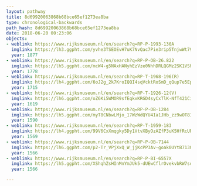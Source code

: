 ```yaml
---
layout: pathway
title: 8d69920063868b68bce65ef1273ea8ba
type: chronological-backwards
path_hash: 8d69920063868b68bce65ef1273ea8ba
date: 2018-06-20 00:23:06
objects:
- weblink: https://www.rijksmuseum.nl/en/search?q=RP-P-1993-130A
  imglink: https://lh3.ggpht.com/yvhe3TSEOEvH7uK7NvQac7Pie3rip5TnjwWt79Y2C9F3rHDhekLibbNJqmRi40keYyFb9EbGPRrvIlYbGAa3jxs5gQ=s200
  year: 1877
- weblink: https://www.rijksmuseum.nl/en/search?q=RP-P-OB-26.822
  imglink: https://lh5.ggpht.com/mcW4-g5NAxHANyhEzVze0NhhDRLQGMz2SK1VShANr4NK0iFY5AEOsQUOoMYC6gks6PEzF6LMbZ5t9K4SUfiJTVi3H8Lf=s200
  year: 1778
- weblink: https://www.rijksmuseum.nl/en/search?q=RP-T-1968-196(R)
  imglink: https://lh4.ggpht.com/6oJ2g_2k7KroIQQI4sqVcktRoSmD_qQup7e5Epp5iU7yl9yrSh2YvIsKrGCkmQt0dpl_b_oYH34Bfjgx70M7bWThhTuD=s200
  year: 1715
- weblink: https://www.rijksmuseum.nl/en/search?q=RP-T-1926-12(V)
  imglink: https://lh6.ggpht.com/oZ6Ki5WMOR9sfEqkxKRGD4syCxTlK-NfT421CizJOfXBc8XlH77fKXrr15KotYMGFEewC0bRntTcjDsDmhl_JXLIqnc=s200
  year: 1619
- weblink: https://www.rijksmuseum.nl/en/search?q=RP-P-OB-1284
  imglink: https://lh5.ggpht.com/myT8CNbwLMjo_17WzWdQYU4Ia1JHb_zz9wOT8IiZi36TD83vMI2u-YofCXpUCWH1m2GLaH_h604RVj8Qo0ZO8RrmrRBe=s200
  year: 1590
- weblink: https://www.rijksmuseum.nl/en/search?q=RP-T-1959-183
  imglink: https://lh4.ggpht.com/99V6CxXmqgky5Dy1VtvXByOzAZfP3uK5HfRcUR6mj-VkOWNtJJzyeQOkfJd4mJ-3syKEEvg-jL-65prjLSXtMkf5Eg=s200
  year: 1569
- weblink: https://www.rijksmuseum.nl/en/search?q=RP-P-OB-7144
  imglink: https://lh6.ggpht.com/p2-Tr_VPjXxQ_W_jjKcPP3Av-goak0UYtB713OqrNzZr92YmxgM4Vq_7NNouwkN1DLDzsKxNIyOMLqtLm_eyCxB4qcM=s200
  year: 1566
- weblink: https://www.rijksmuseum.nl/en/search?q=RP-P-BI-6557X
  imglink: https://lh5.ggpht.com/XShqhZsHInMnYmJUk5-dUEwCflrOvekvbRW7sooq9msdebAduXMGSk9eDZUrkociTYR7u3HWJZEtLmYPdl8ubSeLq6g=s200
  year: 1566

---
```

